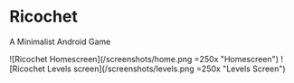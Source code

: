 # Ricochet
A Minimalist Android Game

![Ricochet Homescreen](/screenshots/home.png =250x "Homescreen")
![Ricochet Levels screen](/screenshots/levels.png =250x "Levels Screen")
